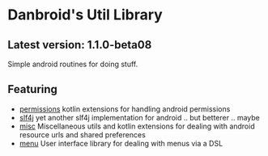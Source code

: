 # Danbroid's Util Library 

## Latest version: 1.1.0-beta08


Simple android routines for doing stuff.


## Featuring 

* [permissions](./permissions)  kotlin extensions for handling android permissions
* [slf4j](./slf4j) yet another slf4j implementation for android .. but betterer .. maybe
* [misc](./misc) Miscellaneous utils and kotlin extensions for dealing with android resource urls and shared preferences
* [menu](./menu) User interface library for dealing with menus via a DSL




